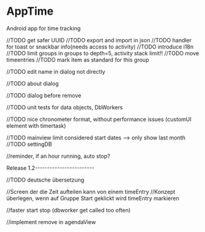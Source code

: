 # AppTime

Android app for time tracking

//TODO get safer UUID
//TODO export and import in json
//TODO handler for toast or snackbar info(needs access to activity)
//TODO introduce i18n
//TODO limit groups in groups to depth=5, activity stack limit!!
//TODO move timeentries
//TODO mark item as standard for this group

//TODO edit name in dialog not directly

//TODO about dialog

//TODO dialog before remove

//TODO unit tests for data objects, DbWorkers

//TODO nice chronometer format, without performance issues (customUI element with timertask)

//TODO mainview limit considered start dates --> only show last month
//TODO settingDB

//reminder, if an hour running, auto stop?

Release 1.2------------------------

//TODO deutsche übersetzung

//Screen der die Zeit aufteilen kann von einem timeEntry
//Konzept überlegen, wenn auf Gruppe Start geklickt wird timeEntry markieren



//faster start stop (dbworker get called too often)

//implement remove in agendaView
